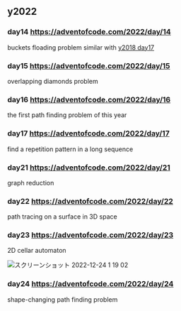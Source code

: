 ## y2022


### day14 https://adventofcode.com/2022/day/14
buckets floading problem similar with [y2018 day17](https://adventofcode.com/2018/day/17)

### day15 https://adventofcode.com/2022/day/15
overlapping diamonds problem

### day16 https://adventofcode.com/2022/day/16
the first path finding problem of this year

### day17 https://adventofcode.com/2022/day/17
find a repetition pattern in a long sequence

### day21 https://adventofcode.com/2022/day/21
graph reduction

### day22 https://adventofcode.com/2022/day/22
path tracing on a surface in 3D space

### day23 https://adventofcode.com/2022/day/23
2D cellar automaton

![スクリーンショット 2022-12-24 1 19 02](https://user-images.githubusercontent.com/997855/209366726-03437e6c-7eef-44dc-947f-7670eecd6129.png)

### day24 https://adventofcode.com/2022/day/24
shape-changing path finding problem









